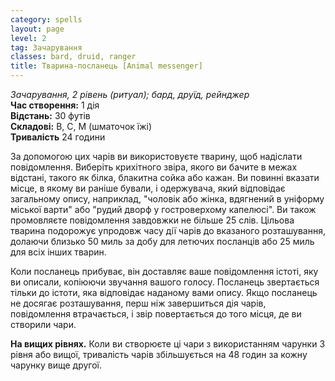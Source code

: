 ```yaml
---
category: spells
layout: page
level: 2
tag: Зачарування
classes: bard, druid, ranger
title: Тварина-посланець [Animal messenger]
---
```


_Зачарування, 2 рівень (ритуал); бард, друїд, рейнджер_   
**Час створення:** 1 дія    
**Відстань:** 30 футів    
**Складові:** В, С, М (шматочок їжі)    
**Тривалість** 24 години   

За допомогою цих чарів ви використовуєте тварину, щоб надіслати повідомлення. Виберіть крихітного звіра, якого ви бачите в межах відстані, такого як білка, блакитна сойка або кажан. Ви повинні вказати місце, в якому ви раніше бували, і одержувача, який відповідає загальному опису, наприклад, "чоловік або жінка, вдягнений в уніформу міської варти" або "рудий дворф у гостроверхому капелюсі". Ви також промовляєте повідомлення завдовжки не більше 25 слів. Цільова тварина подорожує упродовж часу дії чарів до вказаного розташування, долаючи близько 50 миль за добу для летючих посланців або 25 миль для всіх інших тварин.    

Коли посланець прибуває, він доставляє ваше повідомлення істоті, яку ви описали, копіюючи звучання вашого голосу. Посланець звертається тільки до істоти, яка відповідає наданому вами опису. Якщо посланець не досягає розташування, перш ніж завершиться дія чарів, повідомлення втрачається, і звір повертається до того місця, де ви створили чари.  

**На вищих рівнях.** Коли ви створюєте ці чари з використанням чарунки 3 рівня або вищої, тривалість чарів збільшується на 48 годин за кожну чарунку вище другої.
